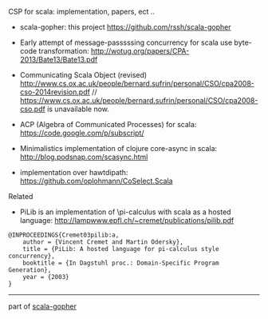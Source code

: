 

CSP for scala: implementation, papers, ect ..


* scala-gopher:  this project https://github.com/rssh/scala-gopher 

* Early attempt of message-passsssing concurrency for scala use byte-code transformation:
                                                                     http://wotug.org/papers/CPA-2013/Bate13/Bate13.pdf

* Communicating Scala Object (revised)
          http://www.cs.ox.ac.uk/people/bernard.sufrin/personal/CSO/cpa2008-cso-2014revision.pdf
          // https://www.cs.ox.ac.uk/people/bernard.sufrin/personal/CSO/cpa2008-cso.pdf is unavailable now.

* ACP (Algebra of Communicated Processes) for scala: https://code.google.com/p/subscript/

* Minimalistics implementation of clojure core-async in scala: http://blog.podsnap.com/scasync.html

* implementation over hawtdipath: https://github.com/oplohmann/CoSelect.Scala

Related

* PiLib is an implementation of \pi-calculus with scala as a hosted language: http://lampwww.epfl.ch/~cremet/publications/pilib.pdf  
```
@INPROCEEDINGS{Cremet03pilib:a,
    author = {Vincent Cremet and Martin Odersky},
    title = {PiLib: A hosted language for pi-calculus style concurrency},
    booktitle = {In Dagstuhl proc.: Domain-Specific Program Generation},
    year = {2003}
}

```

------------------
  part of [scala-gopher](https://github.com/rssh/scala-gopher)

